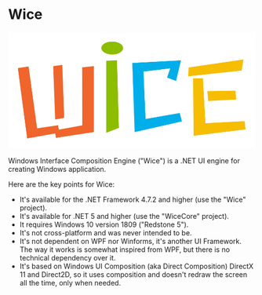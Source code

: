 # Wice

![Wice](Assets/wice_color.svg)

Windows Interface Composition Engine ("Wice") is a .NET UI engine for creating Windows application.

Here are the key points for Wice:

* It's available for the .NET Framework 4.7.2 and higher (use the "Wice" project).
* It's available for .NET 5 and higher (use the "WiceCore" project).
* It requires Windows 10 version 1809 ("Redstone 5").
* It's not cross-platform and was never intended to be.
* It's not dependent on WPF nor Winforms, it's another UI Framework. The way it works is somewhat inspired from WPF, but there is no technical dependency over it.
* It's based on Windows UI Composition (aka Direct Composition) DirectX 11 and Direct2D, so it uses composition and doesn't redraw the screen all the time, only when needed.



